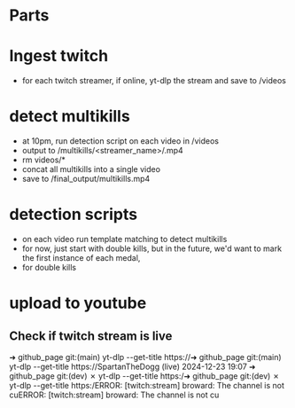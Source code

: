 # Parts

# Ingest twitch
* for each twitch streamer, if online, yt-dlp the stream and save to /videos

# detect multikills
* at 10pm, run detection script on each video in /videos
* output to /multikills/<streamer_name>/<number>.mp4
* rm videos/*
* concat all multikills into a single video
* save to /final_output/multikills.mp4

# detection scripts
* on each video run template matching to detect multikills
* for now, just start with double kills, but in the future, we'd want to mark the first instance of each medal, 
* for double kills

# upload to youtube


## Check if twitch stream is live
➜  github_page git:(main) yt-dlp --get-title https://➜  github_page git:(main) yt-dlp --get-title https://SpartanTheDogg (live) 2024-12-23 19:07
➜  github_page git:(dev) ✗ yt-dlp --get-title https:/➜  github_page git:(dev) ✗ yt-dlp --get-title https:/ERROR: [twitch:stream] broward: The channel is not cuERROR: [twitch:stream] broward: The channel is not cu